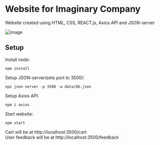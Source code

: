 # Website for Imaginary Company

Website created using HTML, CSS, REACT.js, Axios API and JSON-server

![image](https://user-images.githubusercontent.com/128534708/227382467-288afec0-f791-4b7d-be1d-f9c0dc9ac4ff.png)

## Setup
Install node:
```
npm install
```
Setup JSON-server(sets port to 3500):
```
npx json-server -p 3500 -w data/db.json
```
Setup Axios API:
```
npm i axios
```

Start website:
```
npm start
```

Cart will be at http://localhost:3500/cart
<br/>
User feedback will be at http://localhost:3500/feedback
